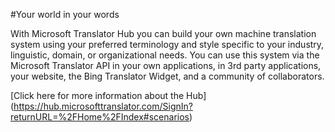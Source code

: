 <!-- 
NavPath: Microsoft Translator API
LinkLabel: Hub
Weight: 130
url:translator/documentation
-->
#Your world in your words

With Microsoft Translator Hub you can build your own machine translation system using your preferred terminology and style specific to your industry, linguistic, domain, or organizational needs. You can use this system via the Microsoft Translator API in your own applications, in 3rd party applications, your website, the Bing Translator Widget, and a community of collaborators.

[Click here for more information about the Hub] (https://hub.microsofttranslator.com/SignIn?returnURL=%2FHome%2FIndex#scenarios)
